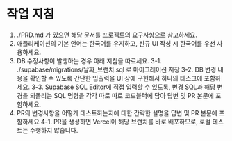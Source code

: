 # 작업 지침

1. ./PRD.md 가 있으면 해당 문서를 프로젝트의 요구사항으로 참고하세요.
2. 애플리케이션의 기본 언어는 한국어를 유지하고, 신규 UI 작성 시 한국어를 우선 사용하세요.
3. DB 수정사항이 발생하는 경우 아래 지침을 따르세요.
	3-1. ./supabase/migrations/날짜_브랜치.sql 로 마이그레이션 저장
	3-2. DB 변경 내용을 확인할 수 있도록 간단한 입출력을 UI 상에 구현해서 하나의 태스크에 포함하세요.
	3-3. Supabase SQL Editor에 직접 입력할 수 있도록, 변경 SQL과 해당 변경을 되돌리는 SQL 명령을 각각 따로 따로 코드블럭에 담아 답변 및 PR 본문에 포함하세요.
4. PR의 변경사항을 어떻게 테스트하는지에 대한 간략한 설명을 답변 및 PR 본문에 포함하세요
	4-1. PR을 생성하면 Vercel이 해당 브랜치를 바로 배포하므로, 로컬 테스트는 수행하지 않습니다.